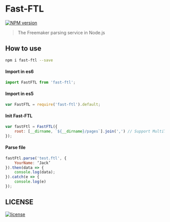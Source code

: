 # Fast-FTL

[![NPM version][npm-image]][npm-url]


> The Freemaker parsing service in Node.js

## How to use
```bash
npm i fast-ftl --save
```

#### Import in es6
```javascript
import FastFTL from 'fast-ftl';
```

#### Import in es5
```javascript
var FastFTL = require('fast-ftl').default;
```

#### Init Fast-FTL
```javascript
var fastFtl = FastFTL({
    root: [__dirname, `${__dirname}/pages`].join(',') // Support MultiTemplateLoader
});
```

#### Parse file
```javascript
fastFtl.parse('test.ftl', {
    YourName: ‘Jack’
}).then(data => {
    console.log(data);
}).catch(e => {
    console.log(e)
});
```

## LICENSE
[![license][license-image]][license-url]


[npm-url]: https://npmjs.org/package/fast-ftl
[npm-image]: https://img.shields.io/npm/v/fast-ftl.svg
[license-url]: https://github.com/ImHype/Fast-FTL/blob/master/LICENSE
[license-image]: https://img.shields.io/github/license/imhype/Fast-FTL.svg

